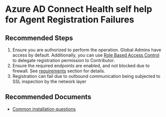 <properties
	pageTitle="Agent Registration Failures"
	description="Azure AD Connect Health self help for Agent Registration Failures"
	service="microsoft.aad"
	resource="Microsoft_Azure_ADHybridHealth"
	authors="zhiweiw"
	ms.author="zhiweiw"
	displayOrder="100"
	supportTopicIds="32629815"
	productPesIds="16577"
	selfHelpType="resource"
	cloudEnvironments="public, Fairfax, Mooncake, usnat, ussec"
	articleId="1c687109-a9f5-46b8-9de6-fc133a6e73f3"
	ownershipId="AzureIdentity_ComplianceAndReporting"
/>
# Azure AD Connect Health self help for Agent Registration Failures

## **Recommended Steps**

1.	Ensure you are authorized to perform the operation. Global Admins have access by default. Additionally, you can use [Role Based Access Control](https://docs.microsoft.com/azure/active-directory/hybrid/how-to-connect-health-operations#manage-access-with-role-based-access-control) to delegate registration permission to Contributor.
2.	Ensure the required endpoints are enabled, and not blocked due to firewall. See [requirements](https://docs.microsoft.com/azure/active-directory/hybrid/how-to-connect-health-agent-install#requirements) section for details. 
3.	Registration can fail due to outbound communication being subjected to SSL inspection by the network layer

## **Recommended Documents**

* [Common installation questions](https://docs.microsoft.com/azure/active-directory/hybrid/reference-connect-health-faq#installation-questions)

